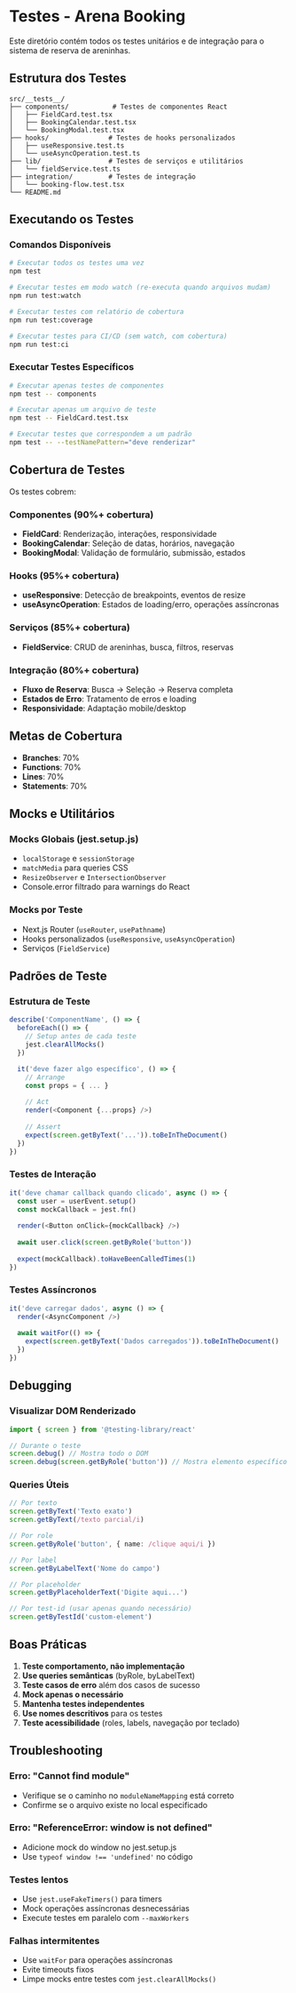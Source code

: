 # Testes - Arena Booking

Este diretório contém todos os testes unitários e de integração para o sistema de reserva de areninhas.

## Estrutura dos Testes

```
src/__tests__/
├── components/           # Testes de componentes React
│   ├── FieldCard.test.tsx
│   ├── BookingCalendar.test.tsx
│   └── BookingModal.test.tsx
├── hooks/               # Testes de hooks personalizados
│   ├── useResponsive.test.ts
│   └── useAsyncOperation.test.ts
├── lib/                 # Testes de serviços e utilitários
│   └── fieldService.test.ts
├── integration/         # Testes de integração
│   └── booking-flow.test.tsx
└── README.md
```

## Executando os Testes

### Comandos Disponíveis

```bash
# Executar todos os testes uma vez
npm test

# Executar testes em modo watch (re-executa quando arquivos mudam)
npm run test:watch

# Executar testes com relatório de cobertura
npm run test:coverage

# Executar testes para CI/CD (sem watch, com cobertura)
npm run test:ci
```

### Executar Testes Específicos

```bash
# Executar apenas testes de componentes
npm test -- components

# Executar apenas um arquivo de teste
npm test -- FieldCard.test.tsx

# Executar testes que correspondem a um padrão
npm test -- --testNamePattern="deve renderizar"
```

## Cobertura de Testes

Os testes cobrem:

### Componentes (90%+ cobertura)
- **FieldCard**: Renderização, interações, responsividade
- **BookingCalendar**: Seleção de datas, horários, navegação
- **BookingModal**: Validação de formulário, submissão, estados

### Hooks (95%+ cobertura)
- **useResponsive**: Detecção de breakpoints, eventos de resize
- **useAsyncOperation**: Estados de loading/erro, operações assíncronas

### Serviços (85%+ cobertura)
- **FieldService**: CRUD de areninhas, busca, filtros, reservas

### Integração (80%+ cobertura)
- **Fluxo de Reserva**: Busca → Seleção → Reserva completa
- **Estados de Erro**: Tratamento de erros e loading
- **Responsividade**: Adaptação mobile/desktop

## Metas de Cobertura

- **Branches**: 70%
- **Functions**: 70%
- **Lines**: 70%
- **Statements**: 70%

## Mocks e Utilitários

### Mocks Globais (jest.setup.js)
- `localStorage` e `sessionStorage`
- `matchMedia` para queries CSS
- `ResizeObserver` e `IntersectionObserver`
- Console.error filtrado para warnings do React

### Mocks por Teste
- Next.js Router (`useRouter`, `usePathname`)
- Hooks personalizados (`useResponsive`, `useAsyncOperation`)
- Serviços (`FieldService`)

## Padrões de Teste

### Estrutura de Teste
```typescript
describe('ComponentName', () => {
  beforeEach(() => {
    // Setup antes de cada teste
    jest.clearAllMocks()
  })

  it('deve fazer algo específico', () => {
    // Arrange
    const props = { ... }
    
    // Act
    render(<Component {...props} />)
    
    // Assert
    expect(screen.getByText('...')).toBeInTheDocument()
  })
})
```

### Testes de Interação
```typescript
it('deve chamar callback quando clicado', async () => {
  const user = userEvent.setup()
  const mockCallback = jest.fn()
  
  render(<Button onClick={mockCallback} />)
  
  await user.click(screen.getByRole('button'))
  
  expect(mockCallback).toHaveBeenCalledTimes(1)
})
```

### Testes Assíncronos
```typescript
it('deve carregar dados', async () => {
  render(<AsyncComponent />)
  
  await waitFor(() => {
    expect(screen.getByText('Dados carregados')).toBeInTheDocument()
  })
})
```

## Debugging

### Visualizar DOM Renderizado
```typescript
import { screen } from '@testing-library/react'

// Durante o teste
screen.debug() // Mostra todo o DOM
screen.debug(screen.getByRole('button')) // Mostra elemento específico
```

### Queries Úteis
```typescript
// Por texto
screen.getByText('Texto exato')
screen.getByText(/texto parcial/i)

// Por role
screen.getByRole('button', { name: /clique aqui/i })

// Por label
screen.getByLabelText('Nome do campo')

// Por placeholder
screen.getByPlaceholderText('Digite aqui...')

// Por test-id (usar apenas quando necessário)
screen.getByTestId('custom-element')
```

## Boas Práticas

1. **Teste comportamento, não implementação**
2. **Use queries semânticas** (byRole, byLabelText)
3. **Teste casos de erro** além dos casos de sucesso
4. **Mock apenas o necessário**
5. **Mantenha testes independentes**
6. **Use nomes descritivos** para os testes
7. **Teste acessibilidade** (roles, labels, navegação por teclado)

## Troubleshooting

### Erro: "Cannot find module"
- Verifique se o caminho no `moduleNameMapping` está correto
- Confirme se o arquivo existe no local especificado

### Erro: "ReferenceError: window is not defined"
- Adicione mock do window no jest.setup.js
- Use `typeof window !== 'undefined'` no código

### Testes lentos
- Use `jest.useFakeTimers()` para timers
- Mock operações assíncronas desnecessárias
- Execute testes em paralelo com `--maxWorkers`

### Falhas intermitentes
- Use `waitFor` para operações assíncronas
- Evite timeouts fixos
- Limpe mocks entre testes com `jest.clearAllMocks()`